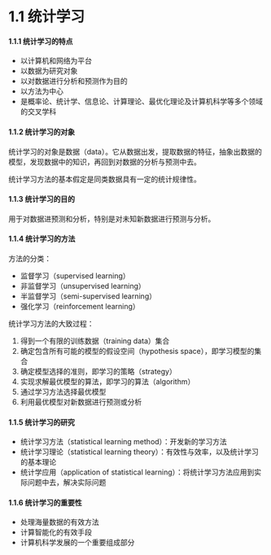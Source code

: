 # 1.1 统计学习

#### 1.1.1 统计学习的特点

* 以计算机和网络为平台
* 以数据为研究对象
* 以对数据进行分析和预测作为目的
* 以方法为中心
* 是概率论、统计学、信息论、计算理论、最优化理论及计算机科学等多个领域的交叉学科

#### 1.1.2 统计学习的对象

统计学习的对象是数据（data）。它从数据出发，提取数据的特征，抽象出数据的模型，发现数据中的知识，再回到对数据的分析与预测中去。

统计学习方法的基本假定是同类数据具有一定的统计规律性。

#### 1.1.3 统计学习的目的

用于对数据进预测和分析，特别是对未知新数据进行预测与分析。

#### 1.1.4 统计学习的方法

方法的分类：

* 监督学习（supervised learning）
* 非监督学习（unsupervised learning）
* 半监督学习（semi-supervised learning）
* 强化学习（reinforcement learning）

统计学习方法的大致过程：

1. 得到一个有限的训练数据（training data）集合
2. 确定包含所有可能的模型的假设空间（hypothesis space），即学习模型的集合
3. 确定模型选择的准则，即学习的策略（strategy）
4. 实现求解最优模型的算法，即学习的算法（algorithm）
5. 通过学习方法选择最优模型
6. 利用最优模型对新数据进行预测或分析

#### 1.1.5 统计学习的研究

* 统计学习方法（statistical learning method）：开发新的学习方法
* 统计学习理论（statistical learning theory）：有效性与效率，以及统计学习的基本理论
* 统计学应用（application of statistical learning）：将统计学习方法应用到实际问题中去，解决实际问题

#### 1.1.6 统计学习的重要性

* 处理海量数据的有效方法
* 计算智能化的有效手段
* 计算机科学发展的一个重要组成部分

